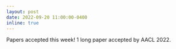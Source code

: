 ```yaml
---
layout: post
date: 2022-09-20 11:00:00-0400
inline: true
---
```


Papers accepted this week! 1 long paper accepted by AACL 2022.